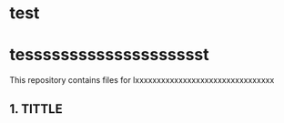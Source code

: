 # test
# tesssssssssssssssssssst

This repository contains files for lxxxxxxxxxxxxxxxxxxxxxxxxxxxxxxxx

## 1. TITTLE

